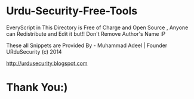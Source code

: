 Urdu-Security-Free-Tools
=====================

EveryScript in This Directory is Free of Charge and Open Source , Anyone can Redistribute and Edit it but!! Don't Remove Author's Name :P



These all Snippets are Provided By - Muhammad Adeel | Founder URduSecurity (c) 2014

http://urdusecurity.blogspot.com
# Thank You:)
